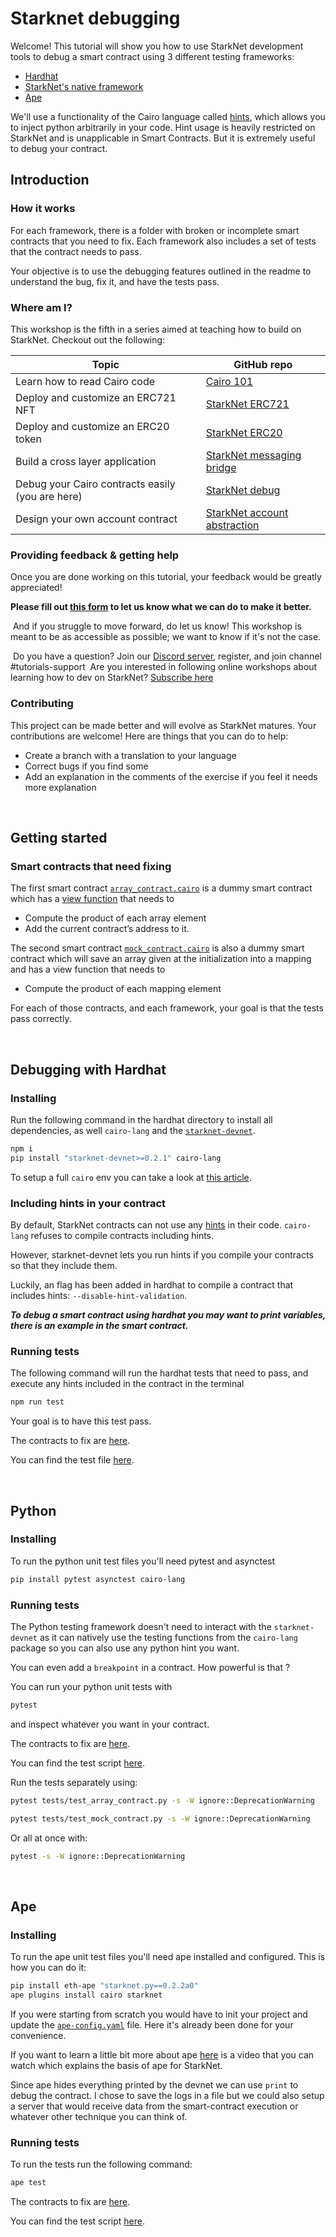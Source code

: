 # Starknet debugging

Welcome! This tutorial will show you how to use StarkNet development tools to debug a smart contract using 3 different testing frameworks:

- [Hardhat](https://github.com/Shard-Labs/starknet-hardhat-plugin)
- [StarkNet's native framework](https://www.cairo-lang.org/docs/hello_starknet/unit_tests.html)
- [Ape](https://github.com/ApeWorX/ape-starknet)

We'll use a functionality of the Cairo language called [hints](https://starknet.io/docs/how_cairo_works/hints.html), which allows you to inject python arbitrarily in your code. Hint usage is heavily restricted on StarkNet and is unapplicable in Smart Contracts. But it is extremely useful to debug your contract.

## Introduction

### How it works

For each framework, there is a folder with broken or incomplete smart contracts that you need to fix. Each framework also includes a set of tests that the contract needs to pass.

Your objective is to use the debugging features outlined in the readme to understand the bug, fix it, and have the tests pass.

### Where am I?

This workshop is the fifth in a series aimed at teaching how to build on StarkNet. Checkout out the following:

|Topic|GitHub repo|
|---|---|
|Learn how to read Cairo code |[Cairo 101](https://github.com/starknet-edu/starknet-cairo-101)|
|Deploy and customize an ERC721 NFT |[StarkNet ERC721](https://github.com/starknet-edu/starknet-erc721)|
|Deploy and customize an ERC20 token|[StarkNet ERC20](https://github.com/starknet-edu/starknet-erc20)|
|Build a cross layer application|[StarkNet messaging bridge](https://github.com/starknet-edu/starknet-messaging-bridge)|
|Debug your Cairo contracts easily (you are here)|[StarkNet debug](https://github.com/starknet-edu/starknet-debug)|
|Design your own account contract|[StarkNet account abstraction](https://github.com/starknet-edu/starknet-accounts)|

### Providing feedback & getting help

Once you are done working on this tutorial, your feedback would be greatly appreciated!

**Please fill out [this form](https://forms.reform.app/starkware/untitled-form-4/kaes2e) to let us know what we can do to make it better.**

​
And if you struggle to move forward, do let us know! This workshop is meant to be as accessible as possible; we want to know if it's not the case.

​
Do you have a question? Join our [Discord server](https://discord.gg/5QetpWWPE5), register, and join channel #tutorials-support
​
Are you interested in following online workshops about learning how to dev on StarkNet? [Subscribe here](http://eepurl.com/hFnpQ5)


### Contributing

This project can be made better and will evolve as StarkNet matures. Your contributions are welcome! Here are things that you can do to help:

- Create a branch with a translation to your language
- Correct bugs if you find some
- Add an explanation in the comments of the exercise if you feel it needs more explanation

​
​

## Getting started

### Smart contracts that need fixing

The first smart contract [`array_contract.cairo`](python/contracts/array_contract.cairo) is a dummy smart contract which has a [view function](https://www.cairo-lang.org/docs/hello_starknet/intro.html) that needs to

- Compute the product of each array element
- Add the current contract’s address to it.

The second smart contract [`mock_contract.cairo`](python/contracts/mock_contract.cairo) is also a dummy smart contract which will save an array given at the initialization into a mapping and has a view function that needs to

- Compute the product of each mapping element

For each of those contracts, and each framework, your goal is that the tests pass correctly.

​
​

## Debugging with Hardhat

### Installing

Run the following command in the hardhat directory to install all dependencies, as well `cairo-lang` and the [`starknet-devnet`](https://github.com/Shard-Labs/starknet-devnet).

```bash
npm i
pip install "starknet-devnet>=0.2.1" cairo-lang
```

To setup a full `cairo` env you can take a look at [this article](https://medium.com/starknet-edu/the-ultimate-starknet-dev-environment-716724aef4a7). 

### Including hints in your contract
By default, StarkNet contracts can not use any [hints](https://starknet.io/docs/how_cairo_works/hints.html) in their code. `cairo-lang` refuses to compile contracts including hints. 

However, starknet-devnet lets you run hints if you compile your contracts so that they include them. 

Luckily, an flag has been added in hardhat to compile a contract that includes hints: `--disable-hint-validation`. 

***To debug a smart contract using hardhat you may want to print variables, there is an example in the smart contract.***

### Running tests
The following command will run the hardhat tests that need to pass, and execute any hints included in the contract in the terminal

```bash
npm run test
```
Your goal is to have this test pass. 

The contracts to fix are [here](hardhat/contracts).

You can find the test file [here](hardhat/test/test.spec.ts).

​
​

## Python
### Installing

To run the python unit test files you'll need pytest and asynctest

```bash
pip install pytest asynctest cairo-lang
```
### Running tests

The Python testing framework doesn't need to interact with the `starknet-devnet` as it can natively use the testing functions from the `cairo-lang` package so you can also use any python hint you want. 

You can even add a `breakpoint` in a contract. How powerful is that ? 

You can run your python unit tests with 
```bash
pytest
```
 and inspect whatever you want in your contract.

The contracts to fix are [here](python/contracts).

You can find the test script [here](python/test).

Run the tests separately using:

```bash
pytest tests/test_array_contract.py -s -W ignore::DeprecationWarning
```

```bash
pytest tests/test_mock_contract.py -s -W ignore::DeprecationWarning
```

Or all at once with:

```bash
pytest -s -W ignore::DeprecationWarning
```
​
​

## Ape
### Installing
To run the ape unit test files you'll need ape installed and configured. This is how you can do it:

```bash
pip install eth-ape "starknet.py==0.2.2a0"
ape plugins install cairo starknet
```

If you were starting from scratch you would have to init your project and update the [`ape-config.yaml`](ape/ape-config.yaml) file. Here it's already been done for your convenience.

If you want to learn a little bit more about ape [here](https://www.youtube.com/watch?v=6nfUpYKLe6Q) is a video that you can watch which explains the basis of ape for StarkNet.

Since ape hides everything printed by the devnet we can use `print` to debug the contract. I chose to save the logs in a file but we could also setup a server that would receive data from the smart-contract execution or whatever other technique you can think of.

### Running tests
To run the tests run the following command:

```bash
ape test
```

The contracts to fix are [here](ape/contracts).

You can find the test script [here](ape/tests).

